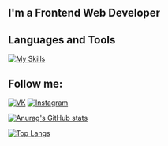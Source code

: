 ## I'm a Frontend Web Developer

## Languages and Tools

[![My Skills](https://skillicons.dev/icons?i=js,html,css,figma,git,vue,nuxtjs,pinia,tailwind,vite,sass)](https://skillicons.dev)


## Follow me:

[![VK](https://img.shields.io/badge/-VK-090909?style=for-the-badge&logo=VK)](https://vk.com/1yuken)
[![Instagram](https://img.shields.io/badge/-instagram-090909?style=for-the-badge&logo=instagram)](https://www.instagram.com/7yuken)

[![Anurag's GitHub stats](https://github-readme-stats.vercel.app/api?username=1yuken&show_icons=true&theme=dark)](https://github.com/anuraghazra/github-readme-stats)

[![Top Langs](https://github-readme-stats.vercel.app/api/top-langs/?username=1yuken&layout=compact&theme=dark)](https://github.com/anuraghazra/github-readme-stats)
